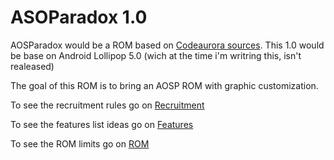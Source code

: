 ASOParadox 1.0
==============

AOSParadox would be a ROM based on [Codeaurora sources](https://www.codeaurora.org/cgit/quic/la).
This 1.0 would be base on Android Lollipop 5.0 (wich at the time i'm writring this, isn't realeased)

The goal of this ROM is to bring an AOSP ROM with graphic customization.

To see the recruitment rules go on [Recruitment](Recruitment.md)

To see the features list ideas go on [Features](Features.md)

To see the ROM limits go on [ROM](ROM.md)
